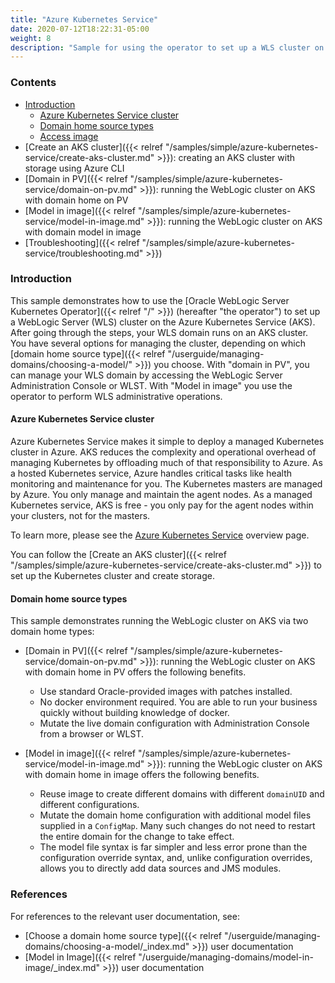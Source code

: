 ```yaml
---
title: "Azure Kubernetes Service"
date: 2020-07-12T18:22:31-05:00
weight: 8
description: "Sample for using the operator to set up a WLS cluster on the Azure Kubernetes Service."
---
```



### Contents

   - [Introduction](#introduction)
     - [Azure Kubernetes Service cluster](#azure-kubernetes-service-cluster)
     - [Domain home source types](#domain-home-source-types)
     - [Access image](#access-images)
   - [Create an AKS cluster]({{< relref "/samples/simple/azure-kubernetes-service/create-aks-cluster.md" >}}): creating an AKS cluster with storage using Azure CLI
   - [Domain in PV]({{< relref "/samples/simple/azure-kubernetes-service/domain-on-pv.md" >}}): running the WebLogic cluster on AKS with domain home on PV
   - [Model in image]({{< relref "/samples/simple/azure-kubernetes-service/model-in-image.md" >}}): running the WebLogic cluster on AKS with domain model in image
   - [Troubleshooting]({{< relref "/samples/simple/azure-kubernetes-service/troubleshooting.md" >}})


### Introduction

This sample demonstrates how to use the [Oracle WebLogic Server Kubernetes Operator]({{< relref "/" >}}) (hereafter "the operator") to set up a WebLogic Server (WLS) cluster on the Azure Kubernetes Service (AKS). After going through the steps, your WLS domain runs on an AKS cluster.  You have several options for managing the cluster, depending on which [domain home source type]({{< relref "/userguide/managing-domains/choosing-a-model/" >}}) you choose.  With "domain in PV", you can manage your WLS domain by accessing the WebLogic Server Administration Console or WLST.  With "Model in image" you use the operator to perform WLS administrative operations.

#### Azure Kubernetes Service cluster

Azure Kubernetes Service makes it simple to deploy a managed Kubernetes cluster in Azure. AKS reduces the complexity and operational overhead of managing Kubernetes by offloading much of that responsibility to Azure. As a hosted Kubernetes service, Azure handles critical tasks like health monitoring and maintenance for you. The Kubernetes masters are managed by Azure. You only manage and maintain the agent nodes. As a managed Kubernetes service, AKS is free - you only pay for the agent nodes within your clusters, not for the masters.

To learn more, please see the [Azure Kubernetes Service](https://docs.microsoft.com/azure/aks/) overview page.

You can follow the [Create an AKS cluster]({{< relref "/samples/simple/azure-kubernetes-service/create-aks-cluster.md" >}}) to set up the Kubernetes cluster and create storage.

#### Domain home source types

This sample demonstrates running the WebLogic cluster on AKS via two domain home types:

- [Domain in PV]({{< relref "/samples/simple/azure-kubernetes-service/domain-on-pv.md" >}}): running the WebLogic cluster on AKS with domain home in PV offers the following benefits.

   - Use standard Oracle-provided images with patches installed.
   - No docker environment required. You are able to run your business quickly without building knowledge of docker.
   - Mutate the live domain configuration with Administration Console from a browser or WLST.

- [Model in image]({{< relref "/samples/simple/azure-kubernetes-service/model-in-image.md" >}}): running the WebLogic cluster on AKS with domain home in image offers the following benefits.

   - Reuse image to create different domains with different `domainUID` and different configurations.
   - Mutate the domain home configuration with additional model files supplied in a `ConfigMap`.  Many such changes do not need to restart the entire domain for the change to take effect.
   - The model file syntax is far simpler and less error prone than the configuration override syntax, and, unlike configuration overrides, allows you to directly add data sources and JMS modules.

### References

For references to the relevant user documentation, see:
 - [Choose a domain home source type]({{< relref "/userguide/managing-domains/choosing-a-model/_index.md" >}}) user documentation
 - [Model in Image]({{< relref "/userguide/managing-domains/model-in-image/_index.md" >}}) user documentation
